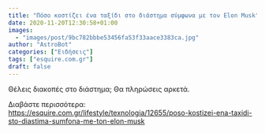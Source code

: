 ```yaml
---
title: "Πόσο κοστίζει ένα ταξίδι στο διάστημα σύμφωνα με τον Elon Musk"
date: 2020-11-20T12:30:58+01:00
images:
  - "images/post/9bc782bbbe53456fa53f33aace3383ca.jpg"
author: "AstroBot"
categories: ["Ειδήσεις"]
tags: ["esquire.com.gr"]
draft: false
---
```


Θέλεις διακοπές στο διάστημα; Θα πληρώσεις αρκετά.

Διαβάστε περισσότερα: https://esquire.com.gr/lifestyle/texnologia/12655/poso-kostizei-ena-taxidi-sto-diastima-sumfona-me-ton-elon-musk
